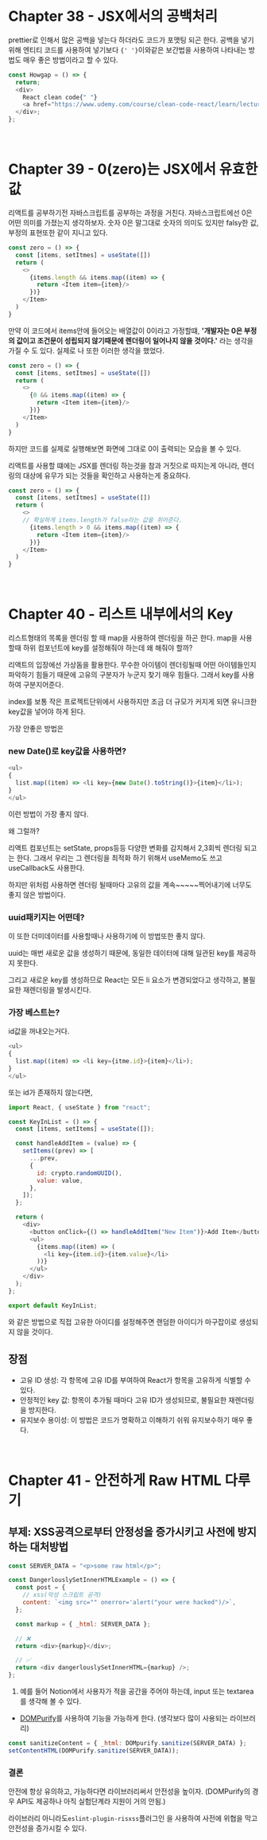 # Chapter 38 - JSX에서의 공백처리

prettier로 인해서 많은 공백을 넣는다 하더라도 코드가 포맷팅 되곤 한다.
공백을 넣기위해 엔티티 코드를 사용하여 넣기보다 `{' '}`이와같은 보간법을 사용하여 나타내는 방법도 매우 좋은 방법이라고 할 수 있다.

```js
const Howgap = () => {
  return;
  <div>
    React clean code{" "}
    <a href="https://www.udemy.com/course/clean-code-react/learn/lecture/40162234#overview" />
  </div>;
};
```

<br>

# Chapter 39 - 0(zero)는 JSX에서 유효한 값

리액트를 공부하기전 자바스크립트를 공부하는 과정을 거친다. 자바스크립트에선 0은 어떤 의미를 가졌는지 생각하보자. 숫자 0은 말그대로 숫자의 의미도 있지만 falsy한 값, 부정의 표현또한 같이 지니고 있다.

```js
const zero = () => {
  const [items, setItmes] = useState([])
  return (
    <>
      {items.length && items.map((item) => {
        return <Item item={item}/>
      })}
    </Item>
  )
}

```

만약 이 코드에서 items안에 들어오는 배열값이 0이라고 가정할떄, **'개발자는 0은 부정의 값이고 조건문이 성립되지 않기때문에 렌더링이 일어나지 않을 것이다.'** 라는 생각을 가질 수 도 있다.
실제로 나 또한 이러한 생각을 했었다.

```js
const zero = () => {
  const [items, setItmes] = useState([])
  return (
    <>
      {0 && items.map((item) => {
        return <Item item={item}/>
      })}
    </Item>
  )
}

```

하지만 코드를 실제로 실행해보면 화면에 그대로 0이 출력되는 모습을 볼 수 있다.

리액트를 사용할 떄에는 JSX를 렌더링 하는것을 참과 거짓으로 따지는게 아니라, 렌더링의 대상에 유무가 되는 것들을 확인하고 사용하는게 중요하다.

```js
const zero = () => {
  const [items, setItmes] = useState([])
  return (
    <>
    // 확실하게 items.length가 false라는 값을 쥐어준다.
      {items.length > 0 && items.map((item) => {
        return <Item item={item}/>
      })}
    </Item>
  )
}

```

<br>

# Chapter 40 - 리스트 내부에서의 Key

리스트형태의 목록을 렌더링 할 때 map을 사용하여 렌더링을 하곤 한다. map을 사용 할때 하위 컴포넌트에 key를 설정해줘야 하는데 왜 해줘야 할까?

리액트의 입장에선 가상돔을 활용한다. 무수한 아이템이 렌더링될때 어떤 아이템들인지 파악하기 힘들기 때문에 고유의 구분자가 누군지 찾기 매우 힘들다. 그래서 key를 사용하여 구분지어준다.

index를 보통 작은 프로젝트단위에서 사용하지만 조금 더 규모가 커지게 되면 유니크한 key값을 넣어야 하게 된다.

가장 안좋은 방법은

### new Date()로 key값을 사용하면?

```js
<ul>
{
  list.map((item) => <li key={new Date().toString()}>{item}</li>);
}
</ul>

```

이런 방법이 가장 좋지 않다.

왜 그럴까?

리액트 컴포넌트는 setState, props등등 다양한 변화를 감지해서 2,3회씩 렌더링 되고는 한다. 그래서 우리는 그 렌더링을 최적화 하기 위해서 useMemo도 쓰고 useCallback도 사용한다.

하지만 위처럼 사용하면 렌더링 될때마다 고유의 값을 계속~~~~~찍어내기에 너무도 좋지 않은 방법이다.

### uuid패키지는 어떤데?

이 또한 더미데이터를 사용할때나 사용하기에 이 방법또한 좋지 않다.

uuid는 매번 새로운 값을 생성하기 때문에, 동일한 데이터에 대해 일관된 key를 제공하지 못한다.

그리고 새로운 key를 생성하므로 React는 모든 li 요소가 변경되었다고 생각하고, 불필요한 재렌더링을 발생시킨다.

### 가장 베스트는?

id값을 꺼내오는거다.

```js
<ul>
{
  list.map((item) => <li key={itme.id}>{item}</li>);
}
</ul>

```

또는 id가 존재하지 않는다면,

```js
import React, { useState } from "react";

const KeyInList = () => {
  const [items, setItems] = useState([]);

  const handleAddItem = (value) => {
    setItems((prev) => [
      ...prev,
      {
        id: crypto.randomUUID(),
        value: value,
      },
    ]);
  };

  return (
    <div>
      <button onClick={() => handleAddItem("New Item")}>Add Item</button>
      <ul>
        {items.map((item) => (
          <li key={item.id}>{item.value}</li>
        ))}
      </ul>
    </div>
  );
};

export default KeyInList;
```

와 같은 방법으로 직접 고유한 아이디를 설정해주면 랜덤한 아이디가 마구잡이로 생성되지 않을 것이다.

## 장점

- 고유 ID 생성: 각 항목에 고유 ID를 부여하여 React가 항목을 고유하게 식별할 수 있다.
- 안정적인 key 값: 항목이 추가될 때마다 고유 ID가 생성되므로, 불필요한 재렌더링을 방지한다.
- 유지보수 용이성: 이 방법은 코드가 명확하고 이해하기 쉬워 유지보수하기 매우 좋다.

<br>

# Chapter 41 - 안전하게 Raw HTML 다루기

## 부제: XSS공격으로부터 안정성을 증가시키고 사전에 방지하는 대처방법

```js
const SERVER_DATA = "<p>some raw html</p>";

const DangerlouslySetInnerHTMLExample = () => {
  const post = {
    // xss(악성 스크립트 공격)
    content: `<img src="" onerror='alert("your were hacked")/>`,
  };

  const markup = { _html: SERVER_DATA };

  // ❌
  return <div>{markup}</div>;

  // ✅
  return <div dangerlouslySetInnerHTML={markup} />;
};
```

1. 예를 들어 Notion에서 사용자가 적을 공간을 주어야 하는데, input 또는 textarea를 생각해 볼 수 있다.

- [DOMPurify](https://github.com/cure53/DOMPurify)를 사용하여 기능을 가능하게 한다. (생각보다 많이 사용되는 라이브러리)

```js
const sanitizeContent = { _html: DOMpurify.sanitize(SERVER_DATA) };
setContentHTML(DOMPurify.sanitize(SERVER_DATA));
```

### 결론

안전에 항상 유의하고, 가능하다면 라이브러리써서 안전성을 높이자. (DOMPurify의 경우 API도 제공하나 아직 실험단계라 지원이 거의 안됨.)

라이브러리 아니라도`eslint-plugin-risxss`플러그인 을 사용하여 사전에 위협을 막고 안전성을 증가시킬 수 있다.

<br>
